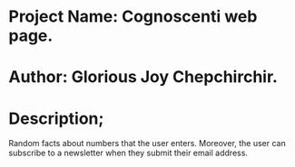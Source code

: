 # Project Name: Cognoscenti web page.

# **Author: Glorious Joy Chepchirchir.**

# Description; 
Random facts about numbers that the user enters. Moreover, the user can subscribe to a newsletter when they submit their email address.
